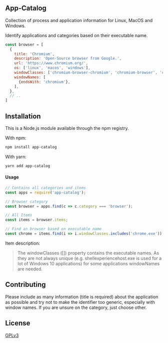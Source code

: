 ## App-Catalog

Collection of process and application information for Linux, MacOS and Windows.

Identify applications and categories based on their executable name.

```javascript
const browser = [
  {
    title: 'Chromium',
    description: 'Open-Source browser from Google.',
    url: 'https://www.chromium.org/',
    os: ['linux', 'macos', 'windows'],
    windowClasses: ['chromium-browser-chromium', 'chromium-browser', 'chromium', 'chromium.exe'],
    windowNames: [
      {endsWith: 'chromium'},
    ],
  },
  // ..
]
```

## Installation

This is a Node.js module available through the npm registry.

With npm:

```bash
npm install app-catalog
```

With yarn:

```bash
yarn add app-catalog
```

#### Usage

```javascript
// Contains all categories and items
const apps = require('app-catalog');

// Browser category
const browser = apps.find(c => c.category === 'browser');

// All Items
const items = browser.items;

// Find an browser based on executable name
const chrome = items.find(i => i.windowClasses.includes('chrome.exe'))
```

Item description:

> The windowClasses ([]) property contains the executable names. As they are not always
> unique (e.g. shellexperiencehost.exe is used for a lot of Windows 10 applications)
> for some applications windowNames are needed.

## Contributing

Please include as many information (title is required) about the application as possible and try not to
make the identifier too generic, especially with window names. 
If you are unsure on the category, just choose other.

## License

[GPLv3](https://www.gnu.org/licenses/gpl-3.0.en.html)
